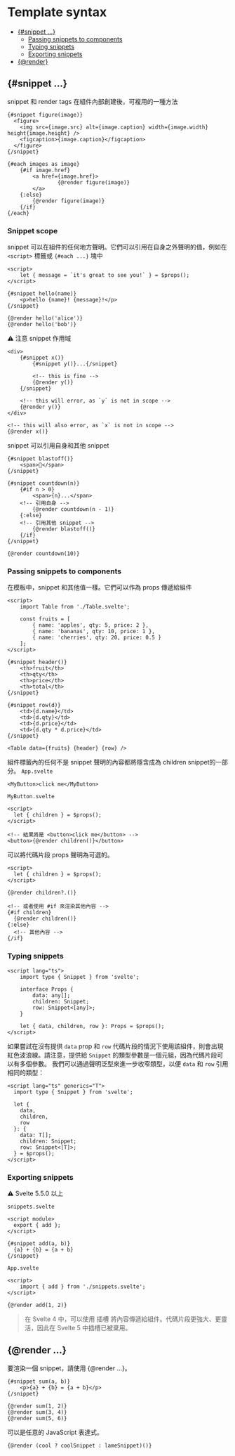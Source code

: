 # Template syntax
- [{#snippet ...}](#snippet-)
   - [Passing snippets to components](#passing-snippets-to-components)
   - [Typing snippets](#typing-snippets)
   - [Exporting snippets](#exporting-snippets)
- [{@render}](#snippet-)

## {#snippet ...}
snippet 和 render tags 在組件內部創建後，可複用的一種方法

```svelte
{#snippet figure(image)}
  <figure>
    <img src={image.src} alt={image.caption} width={image.width} height{image.height} />
    <figcaption>{image.caption}</figcaption>
  </figure>
{/snippet}

{#each images as image}
    {#if image.href}
        <a href={image.href}>
                {@render figure(image)}
        </a>
    {:else}
        {@render figure(image)}
    {/if}
{/each}
```

### Snippet scope
snippet 可以在組件的任何地方聲明。它們可以引用在自身之外聲明的值，例如在 `<script>` 標籤或 `{#each ...}` 塊中
```svelte
<script>
	let { message = `it's great to see you!` } = $props();
</script>

{#snippet hello(name)}
	<p>hello {name}! {message}!</p>
{/snippet}

{@render hello('alice')}
{@render hello('bob')}
```

⚠️ 注意 snippet 作用域
```svelte
<div>
	{#snippet x()}
		{#snippet y()}...{/snippet}

		<!-- this is fine -->
		{@render y()}
	{/snippet}

	<!-- this will error, as `y` is not in scope -->
	{@render y()}
</div>

<!-- this will also error, as `x` is not in scope -->
{@render x()}
```

snippet 可以引用自身和其他 snippet
```svelte
{#snippet blastoff()}
	<span>🚀</span>
{/snippet}

{#snippet countdown(n)}
	{#if n > 0}
		<span>{n}...</span>
    <!-- 引用自身 -->
		{@render countdown(n - 1)} 
	{:else}
    <!-- 引用其他 snippet -->
		{@render blastoff()}
	{/if}
{/snippet}

{@render countdown(10)}
```

### Passing snippets to components
在模板中，snippet 和其他值一樣。它們可以作為 props 傳遞給組件

```svelte
<script>
	import Table from './Table.svelte';

	const fruits = [
		{ name: 'apples', qty: 5, price: 2 },
		{ name: 'bananas', qty: 10, price: 1 },
		{ name: 'cherries', qty: 20, price: 0.5 }
	];
</script>

{#snippet header()}
	<th>fruit</th>
	<th>qty</th>
	<th>price</th>
	<th>total</th>
{/snippet}

{#snippet row(d)}
	<td>{d.name}</td>
	<td>{d.qty}</td>
	<td>{d.price}</td>
	<td>{d.qty * d.price}</td>
{/snippet}

<Table data={fruits} {header} {row} />
```

組件標籤內的任何不是 snippet 聲明的內容都將隱含成為 children snippet的一部分。
`App.svelte`
```svelte
<MyButton>click me</MyButton>
```

`MyButton.svelte`
```svelte
<script>
  let { children } = $props();
</script>

<!-- 結果將是 <button>click me</button> -->
<button>{@render children()}</button>
```

可以將代碼片段 props 聲明為可選的。
```svelte
<script>
  let { children } = $props();
</script>

{@render children?.()}

<!-- 或者使用 #if 來渲染其他內容 -->
{#if children}
  {@render children()}
{:else}
  <!-- 其他內容 -->
{/if}
```

### Typing snippets
```svelte
<script lang="ts">
	import type { Snippet } from 'svelte';

	interface Props {
		data: any[];
		children: Snippet;
		row: Snippet<[any]>;
	}

	let { data, children, row }: Props = $props();
</script>
```
如果嘗試在沒有提供 `data` prop 和 `row` 代碼片段的情況下使用該組件，則會出現紅色波浪線。請注意，提供給 `Snippet` 的類型參數是一個元組，因為代碼片段可以有多個參數。
我們可以通過聲明泛型來進一步收窄類型，以便 `data` 和 `row` 引用相同的類型：

```svelte
<script lang="ts" generics="T">
  import type { Snippet } from 'svelte';

  let {
    data,
    children,
    row
  }: {
    data: T[];
    children: Snippet;
    row: Snippet<[T]>;
  } = $props();
</script>
```

### Exporting snippets
⚠️ Svelte 5.5.0 以上

`snippets.svelte`
```svelte
<script module>
  export { add };
</script>

{#snippet add(a, b)}
  {a} + {b} = {a + b}
{/snippet}
```

`App.svelte`
```svelte
<script>
	import { add } from './snippets.svelte';
</script>

{@render add(1, 2)}
```

> 在 Svelte 4 中，可以使用 插槽 將內容傳遞給組件。代碼片段更強大、更靈活，因此在 Svelte 5 中插槽已被棄用。


## {@render ...}
要渲染一個 snippet，請使用 {@render ...}。

```svelte
{#snippet sum(a, b)}
	<p>{a} + {b} = {a + b}</p>
{/snippet}

{@render sum(1, 2)}
{@render sum(3, 4)}
{@render sum(5, 6)}
```

可以是任意的 JavaScript 表達式。
```svelte
{@render (cool ? coolSnippet : lameSnippet)()}
```